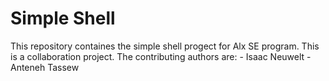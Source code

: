 # Simple Shell
This repository containes the simple shell progect for Alx SE program. This is a collaboration project. 
The contributing authors are:
	- Isaac Neuwelt
	- Anteneh Tassew
